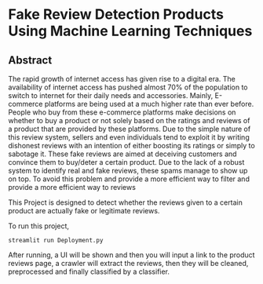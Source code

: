 # Fake Review Detection Products Using Machine Learning Techniques

## Abstract

The rapid growth of internet access has given rise to a digital era. The availability of internet access has pushed almost 70% of the population to switch to internet for their daily needs and accessories. Mainly, E-commerce platforms are being used at a much higher rate than ever before. People who buy from these e-commerce platforms make decisions on whether to buy a product or not solely based on the ratings and reviews of a product that are provided by these platforms. Due to the simple nature of this review system, sellers and even individuals tend to exploit it by writing dishonest reviews with an intention of either boosting its ratings or simply to sabotage it. These fake reviews are aimed at deceiving customers and convince them to buy/deter a certain product. Due to the lack of a robust system to identify real and fake reviews, these spams manage to show up on top. To avoid this problem and provide a more efficient way to filter and provide a more efficient way to reviews

This Project is designed to detect whether the reviews given to a certain product are actually fake or legitimate reviews.

To run this project, 

~~~
streamlit run Deployment.py
~~~

After running, a UI will be shown and then you will input a link to the product reviews page, a crawler will extract the reviews, then they will be cleaned, preprocessed and  finally classified by a classifier.

